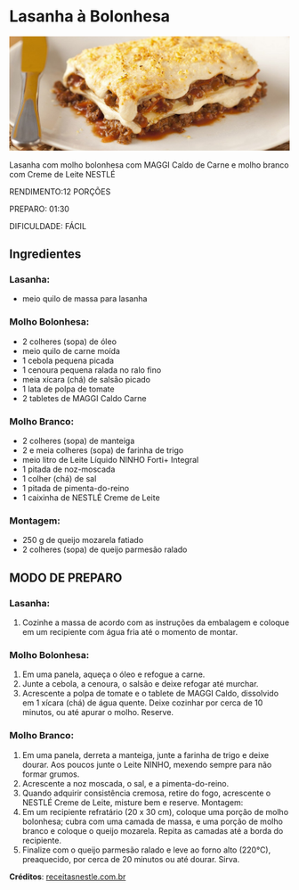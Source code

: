 # Lasanha à Bolonhesa

![lasanha-bolonhesa](./lasanha-bolonhesa.jpg)

Lasanha com molho bolonhesa com MAGGI Caldo de Carne e molho branco com Creme de Leite NESTLÉ

RENDIMENTO:12 PORÇÕES

PREPARO: 01:30

DIFICULDADE: FÁCIL
## Ingredientes

### Lasanha:
- meio quilo de massa para lasanha

### Molho Bolonhesa:
- 2 colheres (sopa) de óleo
- meio quilo de carne moída
- 1 cebola pequena picada
- 1 cenoura pequena ralada no ralo fino
- meia xícara (chá) de salsão picado
- 1 lata de polpa de tomate
- 2 tabletes de MAGGI Caldo Carne

### Molho Branco:
- 2 colheres (sopa) de manteiga
- 2 e meia colheres (sopa) de farinha de trigo
- meio litro de Leite Líquido NINHO Forti+ Integral
- 1 pitada de noz-moscada
- 1 colher (chá) de sal
- 1 pitada de pimenta-do-reino
- 1 caixinha de NESTLÉ Creme de Leite

### Montagem:
- 250 g de queijo mozarela fatiado
- 2 colheres (sopa) de queijo parmesão ralado

## MODO DE PREPARO

### Lasanha:
1. Cozinhe a massa de acordo com as instruções da embalagem e coloque em um recipiente com água fria até o momento de montar.

### Molho Bolonhesa:
1. Em uma panela, aqueça o óleo e refogue a carne.
1. Junte a cebola, a cenoura, o salsão e deixe refogar até murchar.
1. Acrescente a polpa de tomate e o tablete de MAGGI Caldo, dissolvido em 1 xícara (chá) de água quente. Deixe cozinhar por cerca de 10 minutos, ou até apurar o molho. Reserve.

### Molho Branco:
1. Em uma panela, derreta a manteiga, junte a farinha de trigo e deixe dourar. Aos poucos junte o Leite NINHO, mexendo sempre para não formar grumos.
1. Acrescente a noz moscada, o sal, e a pimenta-do-reino.
1. Quando adquirir consistência cremosa, retire do fogo, acrescente o NESTLÉ Creme de Leite, misture bem e reserve.
Montagem:
1. Em um recipiente refratário (20 x 30 cm), coloque uma porção de molho bolonhesa; cubra com uma camada de massa, e uma porção de molho branco e coloque o queijo mozarela. Repita as camadas até a borda do recipiente.
1. Finalize com o queijo parmesão ralado e leve ao forno alto (220°C), preaquecido, por cerca de 20 minutos ou até dourar. Sirva.

**Créditos**: [receitasnestle.com.br](https://www.receitasnestle.com.br/receitas/lasanha-a-bolonhesa-saborosa)
